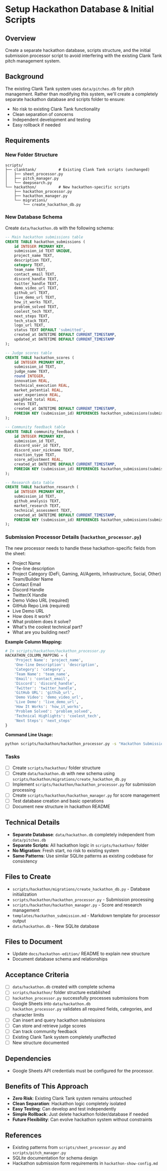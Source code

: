 # Setup Hackathon Database & Initial Scripts

## Overview
Create a separate hackathon database, scripts structure, and the initial submission processor script to avoid interfering with the existing Clank Tank pitch management system.

## Background
The existing Clank Tank system uses `data/pitches.db` for pitch management. Rather than modifying this system, we'll create a completely separate hackathon database and scripts folder to ensure:
- No risk to existing Clank Tank functionality
- Clean separation of concerns
- Independent development and testing
- Easy rollback if needed

## Requirements

### New Folder Structure
```
scripts/
├── clanktank/          # Existing Clank Tank scripts (unchanged)
│   ├── sheet_processor.py
│   ├── pitch_manager.py
│   └── deepsearch.py
└── hackathon/          # New hackathon-specific scripts
    ├── hackathon_processor.py
    ├── hackathon_manager.py
    └── migrations/
        └── create_hackathon_db.py
```

### New Database Schema
Create `data/hackathon.db` with the following schema:

```sql
-- Main hackathon submissions table
CREATE TABLE hackathon_submissions (
    id INTEGER PRIMARY KEY,
    submission_id TEXT UNIQUE,
    project_name TEXT,
    description TEXT,
    category TEXT,
    team_name TEXT,
    contact_email TEXT,
    discord_handle TEXT,
    twitter_handle TEXT,
    demo_video_url TEXT,
    github_url TEXT,
    live_demo_url TEXT,
    how_it_works TEXT,
    problem_solved TEXT,
    coolest_tech TEXT,
    next_steps TEXT,
    tech_stack TEXT,
    logo_url TEXT,
    status TEXT DEFAULT 'submitted',
    created_at DATETIME DEFAULT CURRENT_TIMESTAMP,
    updated_at DATETIME DEFAULT CURRENT_TIMESTAMP
);

-- Judge scores table
CREATE TABLE hackathon_scores (
    id INTEGER PRIMARY KEY,
    submission_id TEXT,
    judge_name TEXT,
    round INTEGER,
    innovation REAL,
    technical_execution REAL,
    market_potential REAL,
    user_experience REAL,
    weighted_total REAL,
    notes TEXT,
    created_at DATETIME DEFAULT CURRENT_TIMESTAMP,
    FOREIGN KEY (submission_id) REFERENCES hackathon_submissions(submission_id)
);

-- Community feedback table
CREATE TABLE community_feedback (
    id INTEGER PRIMARY KEY,
    submission_id TEXT,
    discord_user_id TEXT,
    discord_user_nickname TEXT,
    reaction_type TEXT,
    score_adjustment REAL,
    created_at DATETIME DEFAULT CURRENT_TIMESTAMP,
    FOREIGN KEY (submission_id) REFERENCES hackathon_submissions(submission_id)
);

-- Research data table
CREATE TABLE hackathon_research (
    id INTEGER PRIMARY KEY,
    submission_id TEXT,
    github_analysis TEXT,
    market_research TEXT,
    technical_assessment TEXT,
    created_at DATETIME DEFAULT CURRENT_TIMESTAMP,
    FOREIGN KEY (submission_id) REFERENCES hackathon_submissions(submission_id)
);
```

### Submission Processor Details (`hackathon_processor.py`)
The new processor needs to handle these hackathon-specific fields from the sheet:
- Project Name
- One-line description
- Project Category (DeFi, Gaming, AI/Agents, Infrastructure, Social, Other)
- Team/Builder Name
- Contact Email
- Discord Handle
- Twitter/X Handle
- Demo Video URL (required)
- GitHub Repo Link (required)
- Live Demo URL
- How does it work?
- What problem does it solve?
- What's the coolest technical part?
- What are you building next?

**Example Column Mapping:**
```python
# In scripts/hackathon/hackathon_processor.py
HACKATHON_COLUMN_MAPPING = {
    'Project Name': 'project_name',
    'One-line Description': 'description',
    'Category': 'category',
    'Team Name': 'team_name',
    'Email': 'contact_email',
    'Discord': 'discord_handle',
    'Twitter': 'twitter_handle',
    'GitHub URL': 'github_url',
    'Demo Video': 'demo_video_url',
    'Live Demo': 'live_demo_url',
    'How It Works': 'how_it_works',
    'Problem Solved': 'problem_solved',
    'Technical Highlights': 'coolest_tech',
    'Next Steps': 'next_steps'
}
```

**Command Line Usage:**
```bash
python scripts/hackathon/hackathon_processor.py -s "Hackathon Submissions" -o ./data/hackathon -j --db-file data/hackathon.db
```

### Tasks
- [ ] Create `scripts/hackathon/` folder structure
- [ ] Create `data/hackathon.db` with new schema using `scripts/hackathon/migrations/create_hackathon_db.py`
- [ ] Implement `scripts/hackathon/hackathon_processor.py` for submission processing
- [ ] Create `scripts/hackathon/hackathon_manager.py` for score management
- [ ] Test database creation and basic operations
- [ ] Document new structure in hackathon README

## Technical Details
- **Separate Database**: `data/hackathon.db` completely independent from `data/pitches.db`
- **Separate Scripts**: All hackathon logic in `scripts/hackathon/` folder
- **No Migration**: Fresh start, no risk to existing system
- **Same Patterns**: Use similar SQLite patterns as existing codebase for consistency

## Files to Create
- `scripts/hackathon/migrations/create_hackathon_db.py` - Database initialization
- `scripts/hackathon/hackathon_processor.py` - Submission processing
- `scripts/hackathon/hackathon_manager.py` - Score and research management
- `templates/hackathon_submission.md` - Markdown template for processor output
- `data/hackathon.db` - New SQLite database

## Files to Document
- Update `docs/hackathon-edition/` README to explain new structure
- Document database schema and relationships

## Acceptance Criteria
- [ ] `data/hackathon.db` created with complete schema
- [ ] `scripts/hackathon/` folder structure established
- [ ] `hackathon_processor.py` successfully processes submissions from Google Sheets into `data/hackathon.db`
- [ ] `hackathon_processor.py` validates all required fields, categories, and character limits
- [ ] Can insert and query hackathon submissions
- [ ] Can store and retrieve judge scores
- [ ] Can track community feedback
- [ ] Existing Clank Tank system completely unaffected
- [ ] New structure documented

## Dependencies
- Google Sheets API credentials must be configured for the processor.

## Benefits of This Approach
- **Zero Risk**: Existing Clank Tank system remains untouched
- **Clean Separation**: Hackathon logic completely isolated
- **Easy Testing**: Can develop and test independently
- **Simple Rollback**: Just delete hackathon folder/database if needed
- **Future Flexibility**: Can evolve hackathon system without constraints

## References
- Existing patterns from `scripts/sheet_processor.py` and `scripts/pitch_manager.py`
- SQLite documentation for schema design
- Hackathon submission form requirements in `hackathon-show-config.md`